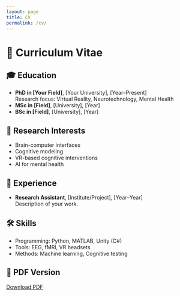 ```yaml
---
layout: page
title: CV
permalink: /cv/
---
```


# 📄 Curriculum Vitae

## 🎓 Education

- **PhD in [Your Field]**, [Your University], [Year–Present]  
  Research focus: Virtual Reality, Neurotechnology, Mental Health
- **MSc in [Field]**, [University], [Year]
- **BSc in [Field]**, [University], [Year]

## 🧪 Research Interests

- Brain-computer interfaces
- Cognitive modeling
- VR-based cognitive interventions
- AI for mental health

## 🧠 Experience

- **Research Assistant**, [Institute/Project], [Year–Year]  
  Description of your work.

## 🛠️ Skills

- Programming: Python, MATLAB, Unity (C#)
- Tools: EEG, fMRI, VR headsets
- Methods: Machine learning, Cognitive testing

## 📄 PDF Version

[Download PDF](assets/cv.pdf)
